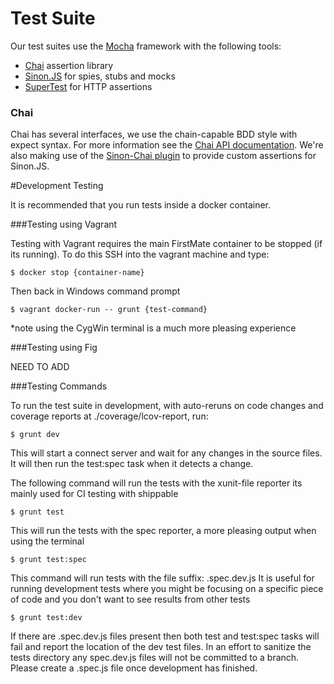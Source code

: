 # Test Suite

Our test suites use the [Mocha](http://mochajs.org/) framework with the following tools:
- [Chai](http://chaijs.com/) assertion library
- [Sinon.JS](http://sinonjs.org/) for spies, stubs and mocks
- [SuperTest](https://www.npmjs.com/package/supertest) for HTTP assertions

### Chai
Chai has several interfaces, we use the chain-capable BDD style with expect syntax. For more information see the [Chai API documentation](http://chaijs.com/api/bdd/). We're also making use of the [Sinon-Chai plugin](http://chaijs.com/plugins/sinon-chai) to provide custom assertions for Sinon.JS.

#Development Testing

It is recommended that you run tests inside a docker container.

###Testing using Vagrant

Testing with Vagrant requires the main FirstMate container to be stopped (if its running). To do this SSH into the vagrant machine and type:

	$ docker stop {container-name}

Then back in Windows command prompt 

	$ vagrant docker-run -- grunt {test-command}

*note using the CygWin terminal is a much more pleasing experience

###Testing using Fig

NEED TO ADD

###Testing Commands

To run the test suite in development, with auto-reruns on code changes and coverage reports at ./coverage/lcov-report, run:

	$ grunt dev

This will start a connect server and wait for any changes in the source files. It will then run the test:spec task when it detects a change.

The following command will run the tests with the xunit-file reporter its mainly used for CI testing with shippable

	$ grunt test

This will run the tests with the spec reporter, a more pleasing output when using the terminal

	$ grunt test:spec

This command will run tests with the file suffix: .spec.dev.js 
It is useful for running development tests where you might be focusing on a specific piece of code and you don't want to see results from other tests

	$ grunt test:dev

If there are .spec.dev.js files present then both test and test:spec tasks will fail and report the location of the dev test files. In an effort to sanitize the tests directory any spec.dev.js files will not be committed to a branch. Please create a .spec.js file once development has finished.